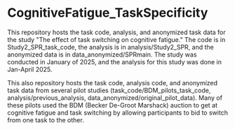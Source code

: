 # CognitiveFatigue_TaskSpecificity

This repository hosts the task code, analysis, and anonymized task data for the study "The effect of task switching on cognitive fatigue." The code is in Study2_SPR_task_code, the analysis is in analysis/Study2_SPR, and the anonymized data is in data_anonymized/SPRmain. The study was conducted in January of 2025, and the analysis for this study was done in Jan-April 2025.

This also repository hosts the task code, analysis code, and anonymized task data from several pilot studies (task_code/BDM_pilots_task_code, analysis/previous_analysis, data_anonymized/original_pilot_data). Many of these pilots used the BDM (Becker De-Groot Marshack) auction to get at cognitive fatigue and task switching by allowing participants to bid to switch from one task to the other. 

